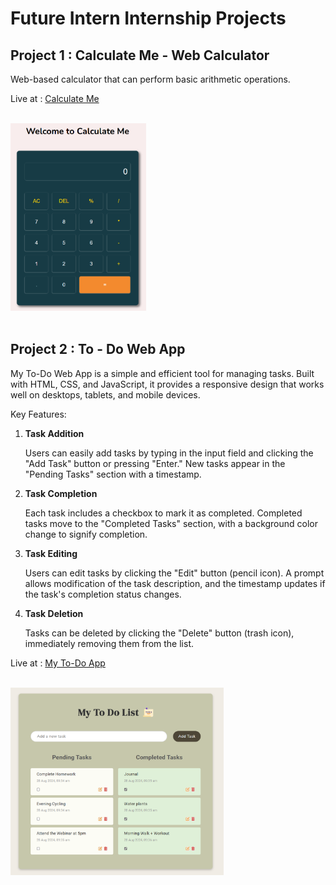 # Future Intern Internship Projects
<h2>Project 1 : Calculate Me - Web Calculator</h2>
<p>Web-based calculator that can perform basic arithmetic operations.</p>
<p>Live at : <a href="https://calculateme-webcalculator.netlify.app/">Calculate Me</a><p><br>
<img src="./Readme_imgs/Calculate_Me.png" alt="Calculate Me - Web Calculator" height="300px">
<br><br>
<h2>Project 2 : To - Do Web App</h2>
<p>My To-Do Web App is a simple and efficient tool for managing tasks. Built with HTML, CSS, and JavaScript, it provides a responsive design that works well on desktops, tablets, and mobile devices.</p>
<p>Key Features: </p>
<ol>
    <li><b>Task Addition</b>
    <p>Users can easily add tasks by typing in the input field and clicking the "Add Task" button or pressing "Enter." New tasks appear in the "Pending Tasks" section with a timestamp.</p>
    </li>
    <li><b>Task Completion</b>
    <p>Each task includes a checkbox to mark it as completed. Completed tasks move to the "Completed Tasks" section, with a background color change to signify completion.</p>
    </li>
    <li><b>Task Editing</b>
    <p>Users can edit tasks by clicking the "Edit" button (pencil icon). A prompt allows modification of the task description, and the timestamp updates if the task's completion status changes.</p>
    </li>
    <li><b>Task Deletion</b>
    <p>Tasks can be deleted by clicking the "Delete" button (trash icon), immediately removing them from the list.</p>
    </li>
</ol>
<p>Live at : <a href="https://todo-daily-journal.netlify.app/">My To-Do App</a><p><br>
<img src="./Readme_imgs/My_ToDo_App.png" alt="My To Do Web App" height="300px">
